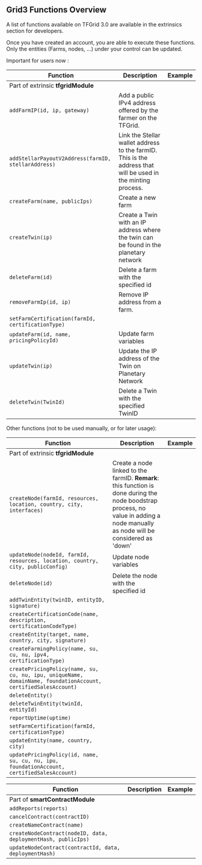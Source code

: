 ## Grid3 Functions Overview

A list of functions available on TFGrid 3.0 are available in the extrinsics section for developers. 

Once you have created an account, you are able to execute these functions. Only the entities (Farms, nodes, ...) under your control can be updated.

Important for users now :

| Function | Description | Example |
|------|-------|----------|
| Part of extrinsic __tfgridModule__ |
| `addFarmIP(id, ip, gateway)` | Add a public IPv4 address offered by the farmer on the TFGrid. |
| `addStellarPayoutV2Address(farmID, stellarAddress)` | Link the Stellar wallet address to the farmID. This is the address that will be used in the minting process. |
| `createFarm(name, publicIps)` | Create a new farm |
| `createTwin(ip)` | Create a Twin with an IP address where the twin can be found in the planetary network |  
| `deleteFarm(id)` | Delete a farm with the specified id |
| `removeFarmIp(id, ip)` | Remove IP address from a farm. |
| `setFarmCertification(farmId, certificationType)` |
| `updateFarm(id, name, pricingPolicyId)` | Update farm variables |
| `updateTwin(ip)` | Update the IP address of the Twin on Planetary Network |
| `deleteTwin(TwinId)` | Delete a Twin with the specified TwinID |


Other functions (not to be used manually, or for later usage): 

| Function | Description | Example |
|------|-------|----------|
| Part of extrinsic __tfgridModule__ |
| `createNode(farmId, resources, location, country, city, interfaces)` | Create a node linked to the farmID. __Remark__: this function is done during the node boodstrap process, no value in adding a node manually as node will be considered as 'down' |
| `updateNode(nodeId, farmId, resources, location, country, city, publicConfig)` | Update node variables |
| `deleteNode(id)` | Delete the node with the specified id |
| `addTwinEntity(twinID, entityID, signature)` |
| `createCertificationCode(name, description, certificationCodeType)` |
| `createEntity(target, name, country, city, signature)` |
| `createFarmingPolicy(name, su, cu, nu, ipv4, certificationType)` |
| `createPricingPolicy(name, su, cu, nu, ipu, uniqueName, domainName, foundationAccount, certifiedSalesAccount)` | 
| `deleteEntity()` |  
| `deleteTwinEntity(twinId, entityId)` |
| `reportUptime(uptime)` | 
| `setFarmCertification(farmId, certificationType)` |
| `updateEntity(name, country, city)` |
| `updatePricingPolicy(id, name, su, cu, nu, ipu, foundationAccount, certifiedSalesAccount)` |

| Function | Description | Example |
|------|-------|----------|
| Part of __smartContractModule__
| `addReports(reports)` |
| `cancelContract(contractID)` |
| `createNameContract(name)` |
| `createNodeContract(nodeID, data, deploymentHash, publicIps)` |  
| `updateNodeContract(contractId, data, deploymentHash)` |
